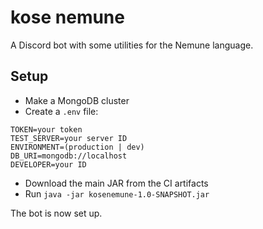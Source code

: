 # kose nemune

A Discord bot with some utilities for the Nemune language.

## Setup

- Make a MongoDB cluster
- Create a `.env` file:

```
TOKEN=your token
TEST_SERVER=your server ID
ENVIRONMENT=(production | dev)
DB_URI=mongodb://localhost
DEVELOPER=your ID
```

- Download the main JAR from the CI artifacts
- Run `java -jar kosenemune-1.0-SNAPSHOT.jar`

The bot is now set up.